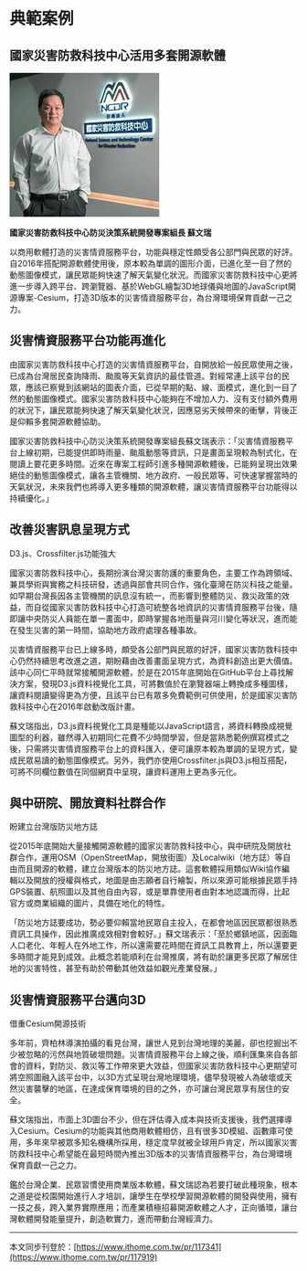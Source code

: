 # 典範案例

## 國家災害防救科技中心活用多套開源軟體

![](/assets/vghtc-7.png)

**國家災害防救科技中心防災決策系統開發專案組長 蘇文瑞**

以商用軟體打造的災害情資服務平台，功能與穩定性頗受各公部門與民眾的好評。自2016年搭配開源軟體使用後，原本較為單調的圖形介面，已進化至一目了然的動態圖像模式，讓民眾能夠快速了解天氣變化狀況。而國家災害防救科技中心更將進一步導入跨平台、跨瀏覽器、基於WebGL繪製3D地球儀與地圖的JavaScript開源專案-Cesium，打造3D版本的災害情資服務平台，為台灣環境保育貢獻一己之力。

## 災害情資服務平台功能再進化

由國家災害防救科技中心打造的災害情資服務平台，自開放給一般民眾使用之後，已成為台灣居民查詢降雨、颱風等天氣資訊的最佳管道。對經常連上該平台的民眾，應該已察覺到該網站的圖表介面，已從早期的點、線、面模式，進化到一目了然的動態圖像模式。國家災害防救科技中心能夠在不增加人力、沒有支付額外費用的狀況下，讓民眾能夠快速了解天氣變化狀況，因應惡劣天候帶來的衝擊，背後正是仰賴多套開源軟體協助。

國家災害防救科技中心防災決策系統開發專案組長蘇文瑞表示：「災害情資服務平台上線初期，已能提供即時雨量、颱風動態等資訊，只是畫面呈現較為制式化，在閱讀上要花更多時間。近來在專案工程師引進多種開源軟體後，已能夠呈現出效果絕佳的動態圖像模式，讓各主管機關、地方政府、一般民眾等，可快速掌握當時的天氣狀況，未來我們也將導入更多種類的開源軟體，讓災害情資服務平台功能得以持續優化。」

## 改善災害訊息呈現方式

D3.js、Crossfilter.js功能強大

國家災害防救科技中心，長期扮演台灣災害防護的重要角色，主要工作為跨領域、兼具學術與實務之科技研發，透過與部會共同合作，強化臺灣在防災科技之能量。如早期台灣長因各主管機關的訊息沒有統一，而影響到整體防災、救災政策的效益，而自從國家災害防救科技中心打造可統整各地資訊的災害情資服務平台後，隨即讓中央防災人員能在單一畫面中，即時掌握各地雨量與河川變化等狀況，進而能在發生災害的第一時間，協助地方政府處理各種事故。

災害情資服務平台已上線多時，頗受各公部門與民眾的好評，國家災害防救科技中心仍然持續思考改進之道，期盼藉由改善畫面呈現方式，為資料創造出更大價值。該中心同仁平時就常接觸開源軟體，於是在2015年底開始在GitHub平台上尋找解決方案，發現D3.js資料視覺化工具，可將數值於在瀏覽器端上轉換成多種圖樣，讓資料閱讀變得更為方便，且該平台已有眾多免費範例可供使用，於是國家災害防救科技中心在2016年啟動改版計畫。

蘇文瑞指出，D3.js資料視覺化工具是種能以JavaScript語言，將資料轉換成視覺圖型的利器，雖然導入初期同仁花費不少時間學習，但是當熟悉範例撰寫模式之後，只需將災害情資服務平台上的資料匯入，便可讓原本較為單調的呈現方式，變成民眾易讀的動態圖像模式。另外，我們亦使用Crossfilter.js與D3.js相互搭配，可將不同欄位數值在同個網頁中呈現，讓資料運用上更為多元化。

## 與中研院、開放資料社群合作

盼建立台灣版防災地方誌

從2015年底開始大量接觸開源軟體的國家災害防救科技中心，與中研院及開放社群合作，運用OSM（OpenStreetMap，開放街圖）及Localwiki（地方誌）等自由而且開源的軟體，建立台灣版本的防災地方誌。這套軟體採用類似Wiki協作編輯以及開放的授權與格式，地圖是由志願者自行繪製，所以來源可能根據民眾手持GPS裝置、航照圖以及其他自由內容，或是單靠使用者由對本地認識而得，比起官方或商業組織的圖片，具備在地化的特性。

「防災地方誌要成功，勢必要仰賴當地民眾自主投入，在都會地區因民眾都很熟悉資訊工具操作，因此推廣成效相對會較好。」蘇文瑞表示：「至於鄉鎮地區，因面臨人口老化、年輕人在外地工作，所以還需要花時間在資訊工具教育上，所以還要更多時間才能見到成效。此概念若能順利在台灣推廣，將有助於讓更多民眾了解居住地的災害特性，甚至有助於帶動其他效益如觀光產業發展。」

## 災害情資服務平台邁向3D

借重Cesium開源技術

多年前，齊柏林導演拍攝的看見台灣，讓世人見到台灣地理的美麗，卻也挖掘出不少被忽略的污然與地質破壞問題。災害情資服務平台上線之後，順利匯集來自各部會的資料，對防災、救災等工作帶來更大效益，但國家災害防救科技中心更期望可將空照圖融入該平台中，以3D方式呈現台灣地理環境，儘早發現被人為破壞或天然災害襲擊的地區，在達成保育環境的目的之外，亦可讓台灣民眾享有居住的安全。

蘇文瑞指出，市面上3D圖台不少，但在評估導入成本與技術支援後，我們選擇導入Cesium。Cesium的功能與其他商用軟體相仿，且有很多3D模組、函數庫可使用，多年來早被眾多知名機構所採用，穩定度早就被全球用戶肯定，所以國家災害防救科技中心希望能在最短時間內推出3D版本的災害情資服務平台，為台灣環境保育貢獻一己之力。

鑑於台灣企業、民眾習慣使用商業版本軟體，蘇文瑞認為若要打破此種現象，根本之道是從校園開始進行人才培訓，讓學生在學校學習開源軟體的開發與使用，擁有一技之長，跨入業界實際應用；而產業積極招募開源軟體之人才，正向循環，讓台灣軟體開發能量提升，創造軟實力，進而帶動台灣經濟力。

---

本文同步刊登於：[https://www.ithome.com.tw/pr/117341](https://www.ithome.com.tw/pr/117919)

